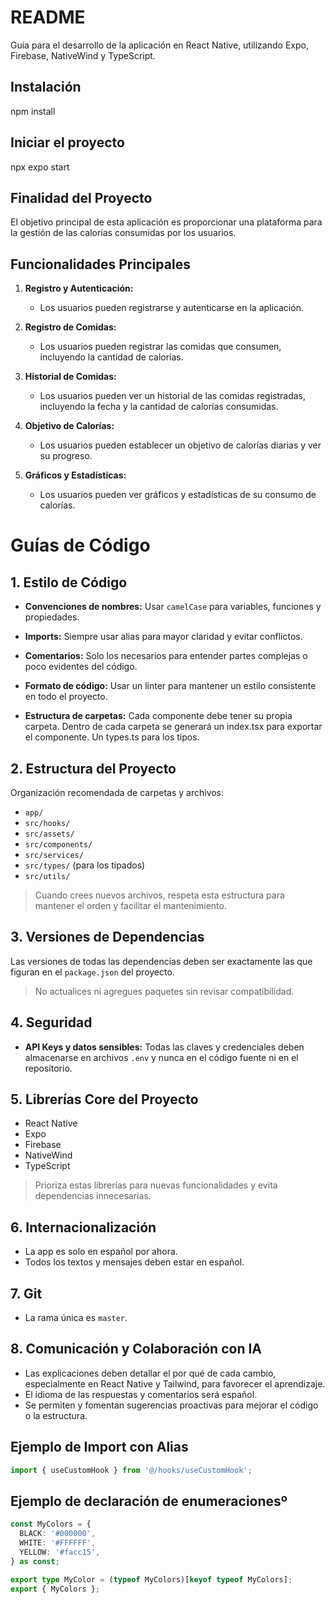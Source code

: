 # README

Guía para el desarrollo de la aplicación en React Native, utilizando Expo, Firebase, NativeWind y TypeScript.

## Instalación

npm install

## Iniciar el proyecto

npx expo start

## Finalidad del Proyecto

El objetivo principal de esta aplicación es proporcionar una plataforma para la gestión de las calorías consumidas por los usuarios.

## Funcionalidades Principales

1. **Registro y Autenticación:**

   - Los usuarios pueden registrarse y autenticarse en la aplicación.

2. **Registro de Comidas:**

   - Los usuarios pueden registrar las comidas que consumen, incluyendo la cantidad de calorías.

3. **Historial de Comidas:**

   - Los usuarios pueden ver un historial de las comidas registradas, incluyendo la fecha y la cantidad de calorías consumidas.

4. **Objetivo de Calorías:**

   - Los usuarios pueden establecer un objetivo de calorías diarias y ver su progreso.

5. **Gráficos y Estadísticas:**
   - Los usuarios pueden ver gráficos y estadísticas de su consumo de calorías.

# Guías de Código

## 1. Estilo de Código

- **Convenciones de nombres:**
  Usar `camelCase` para variables, funciones y propiedades.

- **Imports:**
  Siempre usar alias para mayor claridad y evitar conflictos.

- **Comentarios:**
  Solo los necesarios para entender partes complejas o poco evidentes del código.

- **Formato de código:**
  Usar un linter para mantener un estilo consistente en todo el proyecto.

- **Estructura de carpetas:**
  Cada componente debe tener su propia carpeta. Dentro de cada carpeta se generará un index.tsx para exportar el componente. Un types.ts para los tipos.

## 2. Estructura del Proyecto

Organización recomendada de carpetas y archivos:

- `app/`
- `src/hooks/`
- `src/assets/`
- `src/components/`
- `src/services/`
- `src/types/` (para los tipados)
- `src/utils/`

> Cuando crees nuevos archivos, respeta esta estructura para mantener el orden y facilitar el mantenimiento.

## 3. Versiones de Dependencias

Las versiones de todas las dependencias deben ser exactamente las que figuran en el `package.json` del proyecto.

> No actualices ni agregues paquetes sin revisar compatibilidad.

## 4. Seguridad

- **API Keys y datos sensibles:**
  Todas las claves y credenciales deben almacenarse en archivos `.env` y nunca en el código fuente ni en el repositorio.

## 5. Librerías Core del Proyecto

- React Native
- Expo
- Firebase
- NativeWind
- TypeScript

> Prioriza estas librerías para nuevas funcionalidades y evita dependencias innecesarias.

## 6. Internacionalización

- La app es solo en español por ahora.
- Todos los textos y mensajes deben estar en español.

## 7. Git

- La rama única es `master`.

## 8. Comunicación y Colaboración con IA

- Las explicaciones deben detallar el por qué de cada cambio, especialmente en React Native y Tailwind, para favorecer el aprendizaje.
- El idioma de las respuestas y comentarios será español.
- Se permiten y fomentan sugerencias proactivas para mejorar el código o la estructura.

## Ejemplo de Import con Alias

```typescript
import { useCustomHook } from '@/hooks/useCustomHook';
```

## Ejemplo de declaración de enumeracionesº

```typescript
const MyColors = {
  BLACK: '#000000',
  WHITE: '#FFFFFF',
  YELLOW: '#facc15',
} as const;

export type MyColor = (typeof MyColors)[keyof typeof MyColors];
export { MyColors };
```
